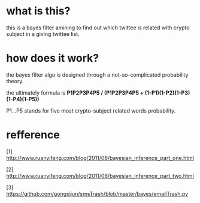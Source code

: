 # what is this?

this is a bayes filter amining to find out which twittee is related with crypto subject in a giving twittee list.

# how does it work?

the bayes filter algo is designed through a not-so-complicated probability theory.

the ultimately formula is **P1P2P3P4P5 / (P1P2P3P4P5 + (1-P1)(1-P2)(1-P3)(1-P4)(1-P5))**

P1...P5 stands for five most crypto-subject related words probability.

# refference

[1] http://www.ruanyifeng.com/blog/2011/08/bayesian_inference_part_one.html

[2] http://www.ruanyifeng.com/blog/2011/08/bayesian_inference_part_two.html

[3] https://github.com/gongxijun/smsTrash/blob/master/bayes/emailTrash.py